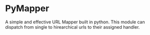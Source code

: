 PyMapper
========

A simple and effective URL Mapper built in python. This module can dispatch from single to hirearchical urls  to their assigned handler.
